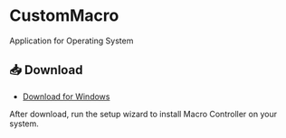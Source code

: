 # CustomMacro
Application for Operating System
## 📥 Download

- [Download for Windows](https://github.com/your-username/macro-controller/releases/latest/download/MacroControllerSetup.exe)

After download, run the setup wizard to install Macro Controller on your system.

